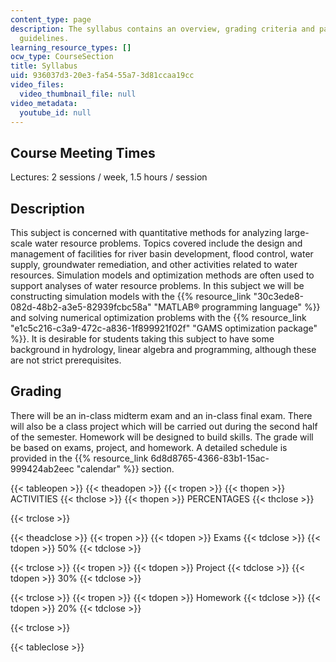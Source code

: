 ```yaml
---
content_type: page
description: The syllabus contains an overview, grading criteria and participation
  guidelines.
learning_resource_types: []
ocw_type: CourseSection
title: Syllabus
uid: 936037d3-20e3-fa54-55a7-3d81ccaa19cc
video_files:
  video_thumbnail_file: null
video_metadata:
  youtube_id: null
---
```


Course Meeting Times
--------------------

Lectures: 2 sessions / week, 1.5 hours / session

Description
-----------

This subject is concerned with quantitative methods for analyzing large-scale water resource problems. Topics covered include the design and management of facilities for river basin development, flood control, water supply, groundwater remediation, and other activities related to water resources. Simulation models and optimization methods are often used to support analyses of water resource problems. In this subject we will be constructing simulation models with the {{% resource_link "30c3ede8-082d-48b2-a3e5-82939fcbc58a" "MATLAB® programming language" %}} and solving numerical optimization problems with the {{% resource_link "e1c5c216-c3a9-472c-a836-1f899921f02f" "GAMS optimization package" %}}. It is desirable for students taking this subject to have some background in hydrology, linear algebra and programming, although these are not strict prerequisites.

Grading
-------

There will be an in-class midterm exam and an in-class final exam. There will also be a class project which will be carried out during the second half of the semester. Homework will be designed to build skills. The grade will be based on exams, project, and homework. A detailed schedule is provided in the {{% resource_link 6d8d8765-4366-83b1-15ac-999424ab2eec "calendar" %}} section.

{{< tableopen >}}
{{< theadopen >}}
{{< tropen >}}
{{< thopen >}}
ACTIVITIES
{{< thclose >}}
{{< thopen >}}
PERCENTAGES
{{< thclose >}}

{{< trclose >}}

{{< theadclose >}}
{{< tropen >}}
{{< tdopen >}}
Exams
{{< tdclose >}}
{{< tdopen >}}
50%
{{< tdclose >}}

{{< trclose >}}
{{< tropen >}}
{{< tdopen >}}
Project
{{< tdclose >}}
{{< tdopen >}}
30%
{{< tdclose >}}

{{< trclose >}}
{{< tropen >}}
{{< tdopen >}}
Homework
{{< tdclose >}}
{{< tdopen >}}
20%
{{< tdclose >}}

{{< trclose >}}

{{< tableclose >}}